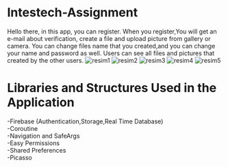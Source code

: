 # Intestech-Assignment
Hello there, in this app, you can register. When you register,You will get an e-mail about verification, create a file and upload picture from gallery or camera. You can change files name that you created,and you can change your name and password as well. Users can see all files and pictures that created by the other users.
![resim1](https://user-images.githubusercontent.com/79268497/136121170-7185f749-f9ff-4843-8f0a-1ad4947ad77c.png)
![resim2](https://user-images.githubusercontent.com/79268497/136121174-3f47f851-55d8-41bc-948f-dd695d020b3b.png)
![resim3](https://user-images.githubusercontent.com/79268497/136121176-906aa626-297a-4b5d-9cc8-590425fe785f.png)
![resim4](https://user-images.githubusercontent.com/79268497/136121180-bd964162-6349-4512-b429-27d290f50d81.png)
![resim5](https://user-images.githubusercontent.com/79268497/136121184-349c8848-9d92-4ba5-8c05-862e942d976c.png)


# Libraries and Structures Used in the Application

-Firebase (Authentication,Storage,Real Time Database) </br>
-Coroutine </br>
-Navigation and SafeArgs </br>
-Easy Permissions </br>
-Shared Preferences </br>
-Picasso </br>
